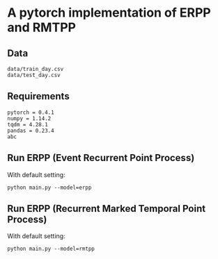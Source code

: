 # A pytorch implementation of ERPP and RMTPP

## Data
```
data/train_day.csv
data/test_day.csv
```

## Requirements

```
pytorch = 0.4.1
numpy = 1.14.2
tqdm = 4.28.1
pandas = 0.23.4
abc
```

## Run ERPP (Event Recurrent Point Process)
With default setting:
```
python main.py --model=erpp
```

## Run ERPP (Recurrent Marked Temporal Point Process)
With default setting:
```
python main.py --model=rmtpp
```